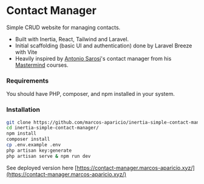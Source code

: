 # Contact Manager

Simple CRUD website for managing contacts.

* Built with Inertia, React, Tailwind and Laravel.
* Initial scaffolding (basic UI and authentication) done by Laravel Breeze with Vite
* Heavily inspired by [Antonio Sarosi](https://github.com/antoniosarosi)'s contact manager from his [Mastermind](https://mastermind.ac) courses.


### Requirements

You should have PHP, composer, and npm installed in your system.

### Installation

```bash
git clone https://github.com/marcos-aparicio/inertia-simple-contact-manager.git
cd inertia-simple-contact-manager/
npm install
composer install
cp .env.example .env
php artisan key:generate
php artisan serve & npm run dev
```

See deployed version here [https://contact-manager.marcos-aparicio.xyz/](https://contact-manager.marcos-aparicio.xyz/)

